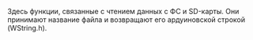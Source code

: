 Здесь функции, связанные с чтением данных с ФС и SD-карты.
Они принимают название файла и возвращают его ардуиновской строкой (WString.h).
